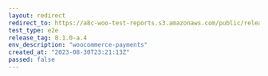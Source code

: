 ```yaml
---
layout: redirect
redirect_to: https://a8c-woo-test-reports.s3.amazonaws.com/public/release/8.1.0-a.4/woocommerce-payments/e2e/index.html
test_type: e2e
release_tag: 8.1.0-a.4
env_description: "woocommerce-payments"
created_at: "2023-08-30T23:21:13Z"
passed: false
---
```

